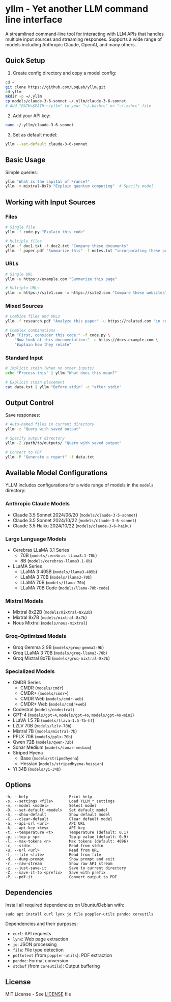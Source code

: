 # yllm - Yet another LLM command line interface

A streamlined command-line tool for interacting with LLM APIs that handles multiple input sources and streaming responses. Supports a wide range of models including Anthropic Claude, OpenAI, and many others.

## Quick Setup

1. Create config directory and copy a model config:
```bash
cd ~
git clone https://github.com/LoqLab/yllm.git
cd yllm
mkdir -p ~/.yllm
cp models/claude-3-6-sonnet ~/.yllm/claude-3-6-sonnet
# Add "PATH=$PATH:~/yllm" to your "~/.bashrc" or "~/.zshrc" file
```

2. Add your API key:
```bash
nano ~/.yllm/claude-3-6-sonnet
```

3. Set as default model:
```bash
yllm --set-default claude-3-6-sonnet
```

## Basic Usage

Simple queries:
```bash
yllm "What is the capital of France?"
yllm -m mixtral-8x7b "Explain quantum computing"  # Specify model
```

## Working with Input Sources

### Files
```bash
# Single file
yllm -f code.py "Explain this code"

# Multiple files
yllm -f doc1.txt -f doc2.txt "Compare these documents"
yllm -f paper.pdf "Summarize this" -f notes.txt "incorporating these points"
```

### URLs
```bash
# Single URL
yllm -u https://example.com "Summarize this page"

# Multiple URLs
yllm -u https://site1.com -u https://site2.com "Compare these websites"
```

### Mixed Sources
```bash
# Combine files and URLs
yllm -f research.pdf "Analyze this paper" -u https://related.com "in context of this article"

# Complex combinations
yllm "First, consider this code:" -f code.py \
    "Now look at this documentation:" -u https://docs.example.com \
    "Explain how they relate"
```

### Standard Input
```bash
# Implicit stdin (when no other inputs)
echo "Process this" | yllm "What does this mean?"

# Explicit stdin placement
cat data.txt | yllm "Before stdin" -c "after stdin"
```

## Output Control

Save responses:
```bash
# Auto-named files in current directory
yllm -z "Query with saved output"

# Specify output directory
yllm -Z /path/to/outputs/ "Query with saved output"

# Convert to PDF
yllm -P "Generate a report" -f data.txt
```

## Available Model Configurations

YLLM includes configurations for a wide range of models in the `models` directory:

### Anthropic Claude Models
- Claude 3.5 Sonnet 2024/06/20 (`models/claude-3-5-sonnet`)
- Claude 3.5 Sonnet 2024/10/22 (`models/claude-3-6-sonnet`)
- Claude 3.5 Haiku 2024/10/22 (`models/claude-3-6-haiku`)

### Large Language Models
- Cerebras LLaMA 3.1 Series
  - 70B (`models/cerebras-llama3.1-70b`)
  - 8B (`models/cerebras-llama3.1-8b`)
- LLaMA Series
  - LLaMA 3 405B (`models/llama3-405b`)
  - LLaMA 3 70B (`models/llama3-70b`)
  - LLaMA 70B (`models/llama-70b`)
  - LLaMA 70B Code (`models/llama-70b-code`)

### Mixtral Models
- Mixtral 8x22B (`models/mixtral-8x22b`)
- Mixtral 8x7B (`models/mixtral-8x7b`)
- Nous Mixtral (`models/nous-mixtral`)

### Groq-Optimized Models
- Groq Gemma 2 9B (`models/groq-gemma2-9b`)
- Groq LLaMA 3 70B (`models/groq-llama3-70b`)
- Groq Mixtral 8x7B (`models/groq-mixtral-8x7b`)

### Specialized Models
- CMDR Series
  - CMDR (`models/cmdr`)
  - CMDR+ (`models/cmdr+`)
  - CMDR Web (`models/cmdr-web`)
  - CMDR+ Web (`models/cmdr+web`)
- Codestral (`models/codestral`)
- GPT-4 (`models/gpt-4`, `models/gpt-4o`, `models/gpt-4o-mini`)
- LLaVA 1.5 7B (`models/llava-1.5-7b-hf`)
- LZLV 70B (`models/lzlv-70b`)
- Mistral 7B (`models/mistral-7b`)
- PPLX 70B (`models/pplx-70b`)
- Qwen 72B (`models/qwen-72b`)
- Sonar Medium (`models/sonar-medium`)
- Striped Hyena
  - Base (`models/stripedhyena`)
  - Hessian (`models/stripedhyena-hessian`)
- Yi 34B (`models/yi-34b`)

## Options

```shell
-h, --help                  Print help
-s, --settings <file>       Load YLLM_* settings
-m, --model <model>         Select model
-D, --set-default <model>   Set default model
-S, --show-default          Show default model
-C, --clear-default         Clear default model
-a, --api-url <url>         API URL
-k, --api-key <key>         API key
-t, --temperature <t>       Temperature (default: 0.1)
-p, --top-p <p>             Top-p value (default: 0.9)
-l, --max-tokens <n>        Max tokens (default: 4096)
-c, --stdin                 Read from stdin
-u, --url <url>             Read from URL
-f, --file <file>           Read from file
-d, --dump-prompt           Show prompt and exit
-r, --raw-stream            Show raw API stream
-z, --just-save-it          Save to current directory
-Z, --save-it-to <prefix>   Save with prefix
-P, --pdf-it                Convert output to PDF
```

## Dependencies

Install all required dependencies on Ubuntu/Debian with:

```shell
sudo apt install curl lynx jq file poppler-utils pandoc coreutils
```

Dependencies and their purposes:
- `curl`: API requests
- `lynx`: Web page extraction
- `jq`: JSON processing
- `file`: File type detection
- `pdftotext` (from `poppler-utils`): PDF extraction
- `pandoc`: Format conversion
- `stdbuf` (from `coreutils`): Output buffering

## License

MIT License - See [LICENSE](LICENSE) file
